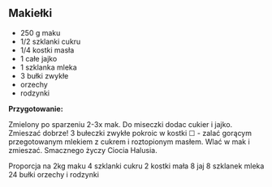 ## Makiełki ##

-  250 g maku
-  1/2 szklanki cukru
-  1/4 kostki masła
-  1 całe jajko
-  1 szklanka mleka
-  3 bułki zwykłe
-  orzechy
-  rodzynki

**Przygotowanie:**

Zmielony po sparzeniu 2-3x mak. Do miseczki dodac cukier i jajko. Zmieszać dobrze! 3 bułeczki zwykłe pokroic w kostki ☐ - zalać gorącym przegotowanym mlekiem z cukrem i roztopionym masłem. Wlać w mak i zmieszać. Smacznego życzy Ciocia Halusia.

Proporcja na 2kg maku
4 szklanki cukru
2 kostki mała
8 jaj
8 szklanek mleka
24 bułki
orzechy i rodzynki


<div style="page-break-after: always;"></div>

